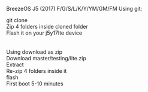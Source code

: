 BreezeOS J5 (2017) F/G/S/L/K/Y/YM/GM/FM
Using git:

git clone <git url>
  <br>
  Zip 4 folders inside cloned folder
  <br>
  Flash it on your j5y17lte device
  <br>
  <br>
  <br>
Using download as zip
<br>
Download master/testing/lite.zip
  <br>
Extract
  <br>
Re-zip 4 folders inside it
  <br>
flash
<br>
First boot 5-10 minutes
